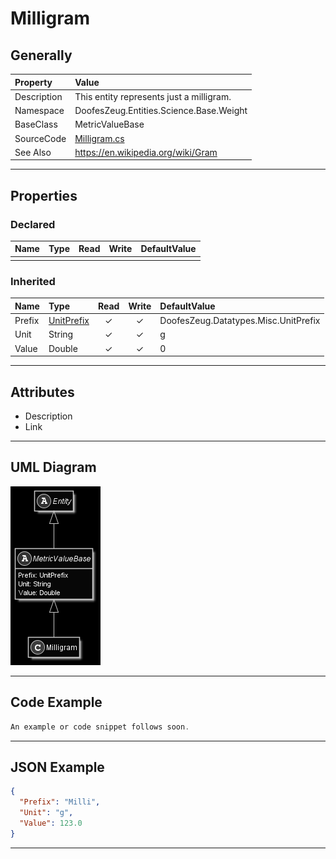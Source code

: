 ﻿# Milligram

## Generally

|Property|Value|
|:-|:-|
|Description|This entity represents just a milligram.|
|Namespace|DoofesZeug.Entities.Science.Base.Weight|
|BaseClass|MetricValueBase|
|SourceCode|[Milligram.cs](../../../../DoofesZeug.Library/Src/Entities/Science/Base/Weight/Milligram.cs)|
|See Also|https://en.wikipedia.org/wiki/Gram|

---

## Properties

### Declared

|Name|Type|Read|Write|DefaultValue|
|:---|:---|:--:|:---:|:-----------|
|    |    |    |     |            |

### Inherited

|Name|Type|Read|Write|DefaultValue|
|:---|:---|:--:|:---:|:-----------|
|Prefix|[UnitPrefix](../../Entities/DoofesZeug.Datatypes.Misc/UnitPrefix.md)|&#x2713;|&#x2713;|DoofesZeug.Datatypes.Misc.UnitPrefix|
|Unit|String|&#x2713;|&#x2713;|g|
|Value|Double|&#x2713;|&#x2713;|0|

---

## Attributes

- Description
- Link

---

## UML Diagram

![Milligram.png](./Milligram.png "Milligram")

---

## Code Example

```cs
An example or code snippet follows soon.
```

---

## JSON Example

```json
{
  "Prefix": "Milli",
  "Unit": "g",
  "Value": 123.0
}
```

---

